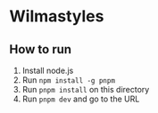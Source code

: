 # Wilmastyles
## How to run
1. Install node.js
2. Run `npm install -g pnpm`
3. Run `pnpm install` on this directory
4. Run `pnpm dev` and go to the URL